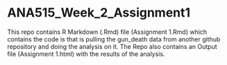 # ANA515_Week_2_Assignment1

This repo contains R Markdown (.Rmd) file (Assignment 1.Rmd) which contains the code is that is pulling the gun_death data from another github repository and doing the analysis on it. 
The Repo also contains an Output file (Assignment 1.html) with the results of the analysis. 
